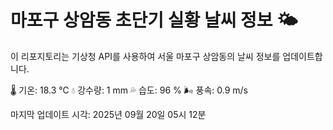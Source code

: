 
# 마포구 상암동 초단기 실황 날씨 정보 🌤️

이 리포지토리는 기상청 API를 사용하여 서울 마포구 상암동의 날씨 정보를 업데이트합니다. 

🌡️ 기온: 18.3 ℃
💧 강수량: 1 mm
💦 습도: 96 %
🌬️ 풍속: 0.9 m/s

마지막 업데이트 시각: 2025년 09월 20일 05시 12분    
